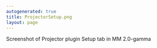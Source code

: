 ```yaml
---
autogenerated: true
title: ProjectorSetup.png
layout: page
---
```


Screenshot of Projector plugin Setup tab in MM 2.0-gamma
